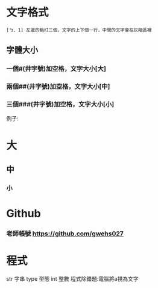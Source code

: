 # 文字格式

```
[ㄅ、1] 左邊的點打三個，文字的上下個一行，中間的文字會在灰階區裡
```
## 字體大小
### 一個#(井字號)加空格，文字大小[大]
### 兩個##(井字號)加空格，文字大小[中]
### 三個###(井字號)加空格，文字大小[小]
例子:
# 大
## 中
### 小

# Github
### 老師帳號 https://github.com/gwehs027

# 程式
str 字串
type 型態
int 整數
程式除錯題:電腦將a視為文字
